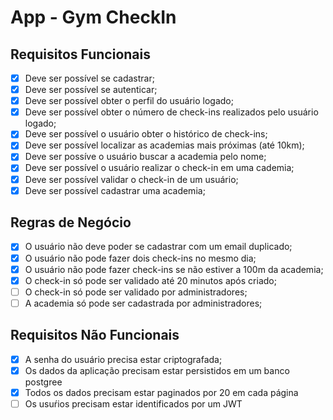 # App - Gym CheckIn

## Requisitos Funcionais

- [x] Deve ser possível se cadastrar;
- [x] Deve ser possível se autenticar;
- [x] Deve ser possível obter o perfil do usuário logado;
- [x] Deve ser possível obter o número de check-ins realizados pelo usuário logado;
- [x] Deve ser possível o usuário obter o histórico de check-ins;
- [x] Deve ser possível localizar as academias mais próximas (até 10km);
- [x] Deve ser possíve o usuário buscar a academia pelo nome;
- [x] Deve ser possível o usuário realizar o check-in em uma cademia;
- [x] Deve ser possível validar o check-in de um usuário;
- [x] Deve ser possível cadastrar uma academia;

## Regras de Negócio

- [x] O usuário não deve poder se cadastrar com um email duplicado;
- [x] O usuário não pode fazer dois check-ins no mesmo dia;
- [x] O usuário não pode fazer check-ins se não estiver a 100m da academia;
- [x] O check-in só pode ser validado até 20 minutos após criado;
- [ ] O check-in só pode ser validado por administradores;
- [ ] A academia só pode ser cadastrada por administradores;

## Requisitos Não Funcionais

- [x] A senha do usuário precisa estar criptografada;
- [x] Os dados da aplicação precisam estar persistidos em um banco postgree
- [x] Todos os dados precisam estar paginados por 20 em cada página
- [ ] Os usuŕios precisam estar identificados por um JWT
